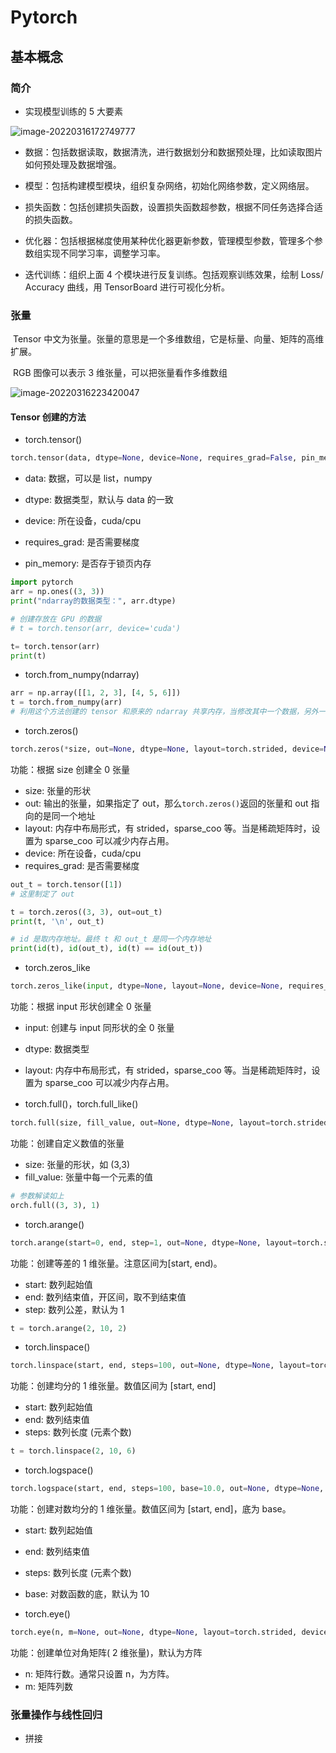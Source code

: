 # Pytorch



## 基本概念

### 简介

- 实现模型训练的 5 大要素

![image-20220316172749777](https://s2.loli.net/2022/03/16/OHnCk6elhmLgzda.png)
- 数据：包括数据读取，数据清洗，进行数据划分和数据预处理，比如读取图片如何预处理及数据增强。

- 模型：包括构建模型模块，组织复杂网络，初始化网络参数，定义网络层。


- 损失函数：包括创建损失函数，设置损失函数超参数，根据不同任务选择合适的损失函数。


- 优化器：包括根据梯度使用某种优化器更新参数，管理模型参数，管理多个参数组实现不同学习率，调整学习率。


- 迭代训练：组织上面 4 个模块进行反复训练。包括观察训练效果，绘制 Loss/ Accuracy 曲线，用 TensorBoard 进行可视化分析。

### 张量

​		Tensor 中文为张量。张量的意思是一个多维数组，它是标量、向量、矩阵的高维扩展。

​		RGB 图像可以表示 3 维张量，可以把张量看作多维数组

![image-20220316223420047](https://s2.loli.net/2022/03/16/lvGkNoIDCB2fOpF.png)

#### Tensor 创建的方法

- torch.tensor()

```python
torch.tensor(data, dtype=None, device=None, requires_grad=False, pin_memory=False)
```

- data: 数据，可以是 list，numpy

- dtype: 数据类型，默认与 data 的一致

- device: 所在设备，cuda/cpu

- requires_grad: 是否需要梯度

- pin_memory: 是否存于锁页内存

```python
import pytorch
arr = np.ones((3, 3))
print("ndarray的数据类型：", arr.dtype)

# 创建存放在 GPU 的数据
# t = torch.tensor(arr, device='cuda')

t= torch.tensor(arr)
print(t)
```

- torch.from_numpy(ndarray)

```python
arr = np.array([[1, 2, 3], [4, 5, 6]])
t = torch.from_numpy(arr)
# 利用这个方法创建的 tensor 和原来的 ndarray 共享内存，当修改其中一个数据，另外一个也会被改动
```

- torch.zeros()

```python
torch.zeros(*size, out=None, dtype=None, layout=torch.strided, device=None, requires_grad=False)
```

功能：根据 size 创建全 0 张量

- size: 张量的形状
- out: 输出的张量，如果指定了 out，那么`torch.zeros()`返回的张量和 out 指向的是同一个地址
- layout: 内存中布局形式，有 strided，sparse_coo 等。当是稀疏矩阵时，设置为 sparse_coo 可以减少内存占用。
- device: 所在设备，cuda/cpu
- requires_grad: 是否需要梯度

```python
out_t = torch.tensor([1])
# 这里制定了 out

t = torch.zeros((3, 3), out=out_t)
print(t, '\n', out_t)

# id 是取内存地址。最终 t 和 out_t 是同一个内存地址
print(id(t), id(out_t), id(t) == id(out_t))
```



- torch.zeros_like

```python
torch.zeros_like(input, dtype=None, layout=None, device=None, requires_grad=False, memory_format=torch.preserve_format)
```

功能：根据 input 形状创建全 0 张量

- input: 创建与 input 同形状的全 0 张量
- dtype: 数据类型
- layout: 内存中布局形式，有 strided，sparse_coo 等。当是稀疏矩阵时，设置为 sparse_coo 可以减少内存占用。



- torch.full()，torch.full_like()

```python
torch.full(size, fill_value, out=None, dtype=None, layout=torch.strided, device=None, requires_grad=False)
```

功能：创建自定义数值的张量

- size: 张量的形状，如 (3,3)
- fill_value: 张量中每一个元素的值

```python
# 参数解读如上
orch.full((3, 3), 1)
```



- torch.arange()

```python
torch.arange(start=0, end, step=1, out=None, dtype=None, layout=torch.strided, device=None, requires_grad=False)
```

功能：创建等差的 1 维张量。注意区间为[start, end)。

- start: 数列起始值
- end: 数列结束值，开区间，取不到结束值
- step: 数列公差，默认为 1

```python
t = torch.arange(2, 10, 2)
```



- torch.linspace()

```python
torch.linspace(start, end, steps=100, out=None, dtype=None, layout=torch.strided, device=None, requires_grad=False)
```

功能：创建均分的 1 维张量。数值区间为 [start, end]

- start: 数列起始值
- end: 数列结束值
- steps: 数列长度 (元素个数)

```python
t = torch.linspace(2, 10, 6)
```



- torch.logspace()

```python
torch.logspace(start, end, steps=100, base=10.0, out=None, dtype=None, layout=torch.strided, device=None, requires_grad=False)
```

功能：创建对数均分的 1 维张量。数值区间为 [start, end]，底为 base。

- start: 数列起始值
- end: 数列结束值
- steps: 数列长度 (元素个数)
- base: 对数函数的底，默认为 10



- torch.eye()

```python
torch.eye(n, m=None, out=None, dtype=None, layout=torch.strided, device=None, requires_grad=False)
```

功能：创建单位对角矩阵( 2 维张量)，默认为方阵

- n: 矩阵行数。通常只设置 n，为方阵。
- m: 矩阵列数



### 张量操作与线性回归

- 拼接



















